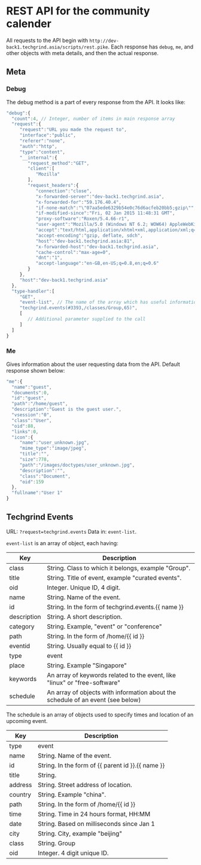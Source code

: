 # REST API for the community calender

All requests to the API begin with `http://dev-back1.techgrind.asia/scripts/rest.pike`. Each response has `debug`, `me`, and other objects with meta details, and then the actual response.


## Meta 

### Debug

The debug method is a part of every response from the API. It looks like:

```javascript
"debug":{  
  "count":4, // Integer, number of items in main response array
  "request":{  
     "request":"URL you made the request to",
     "interface":"public",
     "referer":"none",
     "auth":"http",
     "type":"content",
     "__internal":{  
        "request_method":"GET",
        "client":[  
           "Mozilla"
        ],
        "request_headers":{  
           "connection":"close",
           "x-forwarded-server":"dev-back1.techgrind.asia",
           "x-forwarded-for":"59.176.40.4",
           "if-none-match":"\"07aa5ede6329b54e0c76d6acfeb20bb5;gzip\"",
           "if-modified-since":"Fri, 02 Jan 2015 11:48:31 GMT",
           "proxy-software":"Roxen/5.4.66-r1",
           "user-agent":"Mozilla/5.0 (Windows NT 6.2; WOW64) AppleWebKit/537.36 (KHTML, like Gecko) Chrome/40.0.2214.45 Safari/537.36",
           "accept":"text/html,application/xhtml+xml,application/xml;q=0.9,image/webp,*/*;q=0.8",
           "accept-encoding":"gzip, deflate, sdch",
           "host":"dev-back1.techgrind.asia:81",
           "x-forwarded-host":"dev-back1.techgrind.asia",
           "cache-control":"max-age=0",
           "dnt":"1",
           "accept-language":"en-GB,en-US;q=0.8,en;q=0.6"
        }
     },
     "host":"dev-back1.techgrind.asia"
  },
  "type-handler":[  
     "GET",
     "event-list", // The name of the array which has useful information
     "techgrind.events(#3393,/classes/Group,65)",
     [  
        // Additional parameter supplied to the call
     ]
  ]
}
```

### Me

Gives information about the user requesting data from the API. Default response shown below:

```javascript
"me":{  
  "name":"guest",
  "documents":0,
  "id":"guest",
  "path":"/home/guest",
  "description":"Guest is the guest user.",
  "vsession":"0",
  "class":"User",
  "oid":88,
  "links":0,
  "icon":{  
     "name":"user_unknown.jpg",
     "mime_type":"image/jpeg",
     "title":"",
     "size":778,
     "path":"/images/doctypes/user_unknown.jpg",
     "description":"",
     "class":"Document",
     "oid":159
  },
  "fullname":"User 1"
}
```

## Techgrind Events

URL: `?request=techgrind.events`
Data in: `event-list`.

`event-list` is an array of object, each having:

Key | Description
--- | ---
class | String. Class to which it belongs, example "Group".
title | String. Title of event, example "curated events".
oid | Integer. Unique ID, 4 digit.
name | String. Name of the event.
id | String. In the form of techgrind.events.{{ name }}
description | String. A short description.
category | String. Example, "event" or "conference"
path | String. In the form of /home/{{ id }}
eventid | String. Usually equal to {{ id }}
type | event
place | String. Example "Singapore"
keywords | An array of keywords related to the event, like "linux" or "free-software"
schedule | An array of objects with information about the schedule of an event (see below)

The schedule is an array of objects used to specify times and location of an upcoming event.

Key | Description
--- | ---
type | event
name | String. Name of the event.
id | String. In the form of {{ parent id }}.{{ name }}
title | String.
address | String. Street address of location.
country | String. Example "china".
path | String. In the form of /home/{{ id }}
time | String. Time in 24 hours format, HH:MM
date | String. Based on milliseconds since Jan 1
city | String. City, example "beijing"
class | String. Group
oid | Integer. 4 digit unique ID.
